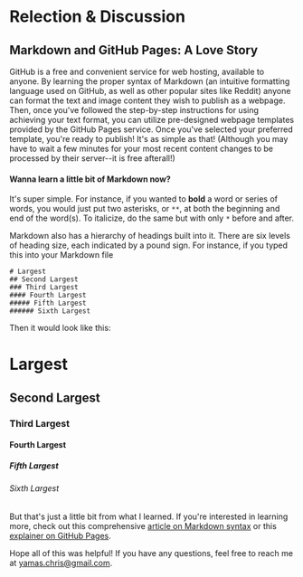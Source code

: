# Relection & Discussion
## Markdown and GitHub Pages: A Love Story

GitHub is a free and convenient service for web hosting, available to anyone. By learning the proper syntax of Markdown (an intuitive formatting language used on GitHub, as well as other popular sites like Reddit) anyone can format the text and image content they wish to publish as a webpage. Then, once you've followed the step-by-step instructions for using achieving your text format, you can utilize pre-designed webpage templates provided by the GitHub Pages service. Once you've selected your preferred template, you're ready to publish! It's as simple as that! (Although you may have to wait a few minutes for your most recent content changes to be processed by their server--it is free afterall!)

#### Wanna learn a little bit of Markdown now?

It's super simple. For instance, if you wanted to **bold** a word or series of words, you would just put two asterisks, or `**`, at both the beginning and end of the word(s). To italicize, do the same but with only `*` before and after.

Markdown also has a hierarchy of headings built into it. There are six levels of heading size, each indicated by a pound sign. For instance, if you typed this into your Markdown file
```
# Largest
## Second Largest
### Third Largest
#### Fourth Largest
##### Fifth Largest
###### Sixth Largest
```

Then it would look like this:
# Largest
## Second Largest
### Third Largest
#### Fourth Largest
##### Fifth Largest
###### Sixth Largest

But that's just a little bit from what I learned. If you're interested in learning more, check out this comprehensive [article on Markdown syntax](https://docs.github.com/en/github/writing-on-github/getting-started-with-writing-and-formatting-on-github/basic-writing-and-formatting-syntax) or this [explainer on GitHub Pages](https://pages.github.com/).

Hope all of this was helpful! If you have any questions, feel free to reach me at yamas.chris@gmail.com.

